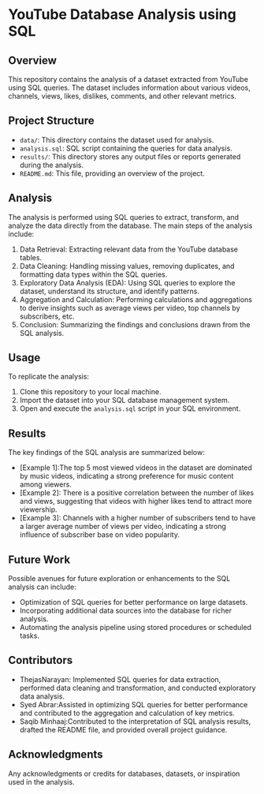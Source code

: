 # YouTube Database Analysis using SQL

## Overview
This repository contains the analysis of a dataset extracted from YouTube using SQL queries. The dataset includes information about various videos, channels, views, likes, dislikes, comments, and other relevant metrics.

## Project Structure
- `data/`: This directory contains the dataset used for analysis. 
- `analysis.sql`: SQL script containing the queries for data analysis.
- `results/`: This directory stores any output files or reports generated during the analysis.
- `README.md`: This file, providing an overview of the project.

## Analysis
The analysis is performed using SQL queries to extract, transform, and analyze the data directly from the database. The main steps of the analysis include:

1. Data Retrieval: Extracting relevant data from the YouTube database tables.
2. Data Cleaning: Handling missing values, removing duplicates, and formatting data types within the SQL queries.
3. Exploratory Data Analysis (EDA): Using SQL queries to explore the dataset, understand its structure, and identify patterns.
4. Aggregation and Calculation: Performing calculations and aggregations to derive insights such as average views per video, top channels by subscribers, etc.
5. Conclusion: Summarizing the findings and conclusions drawn from the SQL analysis.

## Usage
To replicate the analysis:

1. Clone this repository to your local machine.
2. Import the dataset into your SQL database management system.
3. Open and execute the `analysis.sql` script in your SQL environment.

## Results
The key findings of the SQL analysis are summarized below:
- [Example 1]:The top 5 most viewed videos in the dataset are dominated by music videos, indicating a strong preference for music content among viewers.
- [Example 2]:  There is a positive correlation between the number of likes and views, suggesting that videos with higher likes tend to attract more viewership.
- [Example 3]: Channels with a higher number of subscribers tend to have a larger average number of views per video, indicating a strong influence of subscriber base on video popularity.

## Future Work
Possible avenues for future exploration or enhancements to the SQL analysis can include:
- Optimization of SQL queries for better performance on large datasets.
- Incorporating additional data sources into the database for richer analysis.
- Automating the analysis pipeline using stored procedures or scheduled tasks.

## Contributors
- ThejasNarayan: Implemented SQL queries for data extraction, performed data cleaning and transformation, and conducted exploratory data analysis.
- Syed Abrar:Assisted in optimizing SQL queries for better performance and contributed to the aggregation and calculation of key metrics.
- Saqib Minhaaj:Contributed to the interpretation of SQL analysis results, drafted the README file, and provided overall project guidance.


## Acknowledgments
Any acknowledgments or credits for databases, datasets, or inspiration used in the analysis.
